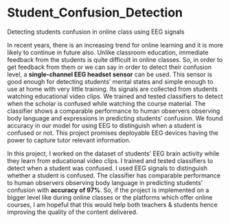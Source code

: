 # Student_Confusion_Detection
Detecting students confusion in online class using EEG signals

In recent years, there is an increasing trend for online learning and it is more likely to continue in future also. Unlike classroom education, immediate feedback from 
the students is quite difficult in online classes. So, in order to get feedback from them or we can say in order to detect their confusion level, a <strong>single-channel EEG 
headset sensor</strong> can be used. This sensor is good enough for detecting students’ mental states and simple enough to use at home with very little training. Its signals are collected from students watching educational video clips. We trained and tested 
classifiers to detect when the scholar is confused while watching the course material. The classifier shows a comparable performance to human observers observing body 
language and expressions in predicting students’ confusion. We found accuracy in our model for using EEG to distinguish when a student is confused or not. This 
project promises deployable EEG devices having the power to capture tutor relevant information.

In this project, I worked on the dataset of students’ EEG brain activity while they learn from educational video clips. I trained and tested classifiers to detect when a student was confused. I used EEG signals to distinguish 
whether a student is confused. The classifier has comparable performance to human observers observing body language in predicting students’ confusion with <strong>accuracy of 97%</strong>. 
So, if the project is implemented on a bigger level like during online classes or the platforms which offer online courses, I am hopeful that this 
would help both teachers & students hence improving the quality of the content delivered. 

